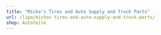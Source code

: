 ```yaml
---
title: "Micko's Tires and Auto Supply and Truck Parts"
url: /lipa/mickos-tires-and-auto-supply-and-truck-parts/
shop: Autoteile
---
```

